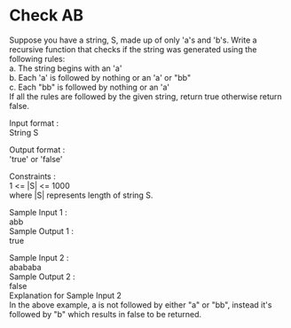 # Check AB




Suppose you have a string, S, made up of only 'a's and 'b's. Write a recursive function that checks if the string was generated using the following rules:             
a. The string begins with an 'a'             
b. Each 'a' is followed by nothing or an 'a' or "bb"             
c. Each "bb" is followed by nothing or an 'a'            
If all the rules are followed by the given string, return true otherwise return false.             

Input format :           
String S          

Output format :          
'true' or 'false'            

Constraints :              
1 <= |S| <= 1000                        
where |S| represents length of string S.          

Sample Input 1 :          
abb                    
Sample Output 1 :          
true             

Sample Input 2 :         
abababa               
Sample Output 2 :            
false            
Explanation for Sample Input 2               
In the above example, a is not followed by either "a" or "bb", instead it's followed by "b" which results in false to be returned.           


